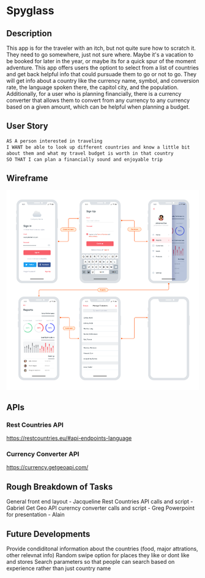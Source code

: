 # Spyglass 

## Description
This app is for the traveler with an itch, but not quite sure how to scratch it. They need to go somewhere, just not sure where. Maybe it's a vacation to be booked for later in the year, or maybe its for a quick spur of the moment adventure. This app offers users the optiont to select from a list of countries and get back helpful info that could pursuade them to go or not to go. They will get info about a country like the currency name, symbol, and conversion rate, the language spoken there, the capitol city, and the population. Additionally, for a user who is planning financially, there is a currency converter that allows them to convert from any currency to any currency based on a given amount, which can be helpful when planning a budget. 


## User Story

```
AS A person interested in traveling
I WANT be able to look up different countries and know a little bit about them and what my travel budget is worth in that country 
SO THAT I can plan a financially sound and enjoyable trip 
```
## Wireframe
![Sample Wireframe](wireframe-sample.png)
## APIs
### Rest Countries API
https://restcountries.eu/#api-endpoints-language

### Currency Converter API
https://currency.getgeoapi.com/

## Rough Breakdown of Tasks
General front end layout - Jacqueline
Rest Countries API calls and script - Gabriel
Get Geo API curerncy converter calls and script - Greg 
Powerpoint for presentation - Alain

## Future Developments 
Provide condiditonal information about the countries (food, major attrations, other relevnat info)
Random swipe option for places they like or dont like and stores 
Search parameters so that people can search based on experience rather than just country name 


